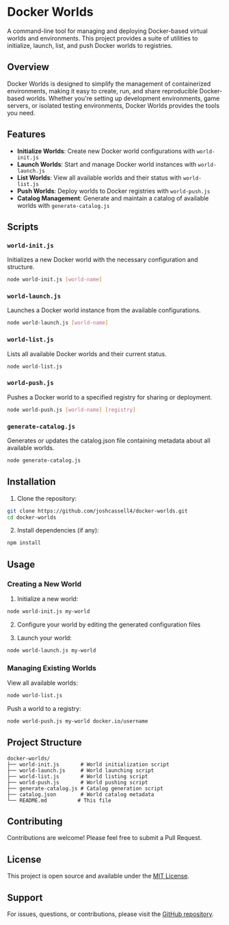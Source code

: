 # Docker Worlds

A command-line tool for managing and deploying Docker-based virtual worlds and environments. This project provides a suite of utilities to initialize, launch, list, and push Docker worlds to registries.

## Overview

Docker Worlds is designed to simplify the management of containerized environments, making it easy to create, run, and share reproducible Docker-based worlds. Whether you're setting up development environments, game servers, or isolated testing environments, Docker Worlds provides the tools you need.

## Features

- **Initialize Worlds**: Create new Docker world configurations with `world-init.js`
- **Launch Worlds**: Start and manage Docker world instances with `world-launch.js`
- **List Worlds**: View all available worlds and their status with `world-list.js`
- **Push Worlds**: Deploy worlds to Docker registries with `world-push.js`
- **Catalog Management**: Generate and maintain a catalog of available worlds with `generate-catalog.js`

## Scripts

### `world-init.js`
Initializes a new Docker world with the necessary configuration and structure.

```bash
node world-init.js [world-name]
```

### `world-launch.js`
Launches a Docker world instance from the available configurations.

```bash
node world-launch.js [world-name]
```

### `world-list.js`
Lists all available Docker worlds and their current status.

```bash
node world-list.js
```

### `world-push.js`
Pushes a Docker world to a specified registry for sharing or deployment.

```bash
node world-push.js [world-name] [registry]
```

### `generate-catalog.js`
Generates or updates the catalog.json file containing metadata about all available worlds.

```bash
node generate-catalog.js
```

## Installation

1. Clone the repository:
```bash
git clone https://github.com/joshcassell4/docker-worlds.git
cd docker-worlds
```

2. Install dependencies (if any):
```bash
npm install
```

## Usage

### Creating a New World

1. Initialize a new world:
```bash
node world-init.js my-world
```

2. Configure your world by editing the generated configuration files

3. Launch your world:
```bash
node world-launch.js my-world
```

### Managing Existing Worlds

View all available worlds:
```bash
node world-list.js
```

Push a world to a registry:
```bash
node world-push.js my-world docker.io/username
```

## Project Structure

```
docker-worlds/
├── world-init.js       # World initialization script
├── world-launch.js     # World launching script
├── world-list.js       # World listing script
├── world-push.js       # World pushing script
├── generate-catalog.js # Catalog generation script
├── catalog.json        # World catalog metadata
└── README.md          # This file
```

## Contributing

Contributions are welcome! Please feel free to submit a Pull Request.

## License

This project is open source and available under the [MIT License](LICENSE).

## Support

For issues, questions, or contributions, please visit the [GitHub repository](https://github.com/joshcassell4/docker-worlds).